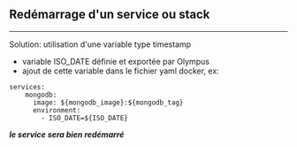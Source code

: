 ## Redémarrage d'un service ou stack
---
Solution: utilisation d'une variable type timestamp
* variable ISO_DATE définie et exportée par Olympus
* ajout de cette variable dans le fichier yaml docker, ex:
```
services:
    mongodb:
      image: ${mongodb_image}:${mongodb_tag}
      environment:
        - ISO_DATE=${ISO_DATE}
```

***le service sera bien redémarré***